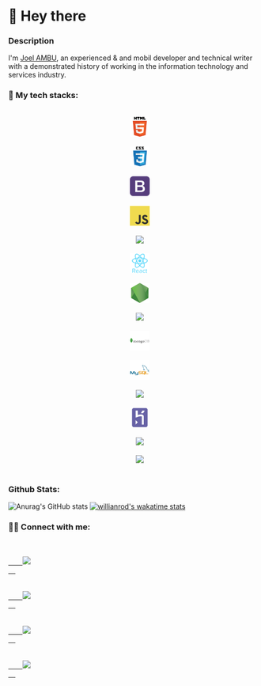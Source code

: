 # 👋 Hey there

### **Description**

I'm [Joel AMBU](https://github.com/jambu43), an experienced & and mobil developer and technical writer with a demonstrated history of working in the information technology and services industry.

### **🧠 My tech stacks:**

<p align="center">

<div align="center">
  
  <code>
    <img height="40" src="https://raw.githubusercontent.com/github/explore/80688e429a7d4ef2fca1e82350fe8e3517d3494d/topics/html/html.png">
  </code> 
  <code>
    <img height="40" src="https://raw.githubusercontent.com/github/explore/80688e429a7d4ef2fca1e82350fe8e3517d3494d/topics/css/css.png">
  </code> 
  <code>
    <img height="40" src="https://raw.githubusercontent.com/github/explore/80688e429a7d4ef2fca1e82350fe8e3517d3494d/topics/bootstrap/bootstrap.png">
  </code> 
  <code>
    <img height="40" src="https://raw.githubusercontent.com/github/explore/80688e429a7d4ef2fca1e82350fe8e3517d3494d/topics/javascript/javascript.png">
  </code> 
  <code>
    <img height="40" src="http://toolynk.com/wp-content/uploads/2017/10/react-native-paris-et-lyon.png">
  </code>
  <code>
    <img height="40" src="https://raw.githubusercontent.com/devicons/devicon/master/icons/react/react-original-wordmark.svg">
  </code>
  
  <code>
    <img height="40" src="https://raw.githubusercontent.com/github/explore/80688e429a7d4ef2fca1e82350fe8e3517d3494d/topics/nodejs/nodejs.png">
  </code> 
  <code>
    <img height="40" src="https://turreta.com/wp-content/uploads/2018/10/laravel-logo.png">
  </code> 
  <code>
    <img height="40" src="https://raw.githubusercontent.com/github/explore/80688e429a7d4ef2fca1e82350fe8e3517d3494d/topics/mongodb/mongodb.png">
  </code> 
  <code>
    <img height="40" src="https://raw.githubusercontent.com/devicons/devicon/master/icons/mysql/mysql-original-wordmark.svg">
  </code> 
  <code>
    <img height="40" src="https://camo.githubusercontent.com/fbfcb9e3dc648adc93bef37c718db16c52f617ad055a26de6dc3c21865c3321d/68747470733a2f2f7777772e766563746f726c6f676f2e7a6f6e652f6c6f676f732f6769742d73636d2f6769742d73636d2d69636f6e2e737667">
  </code> 
  <code>
    <img height="40" src="https://raw.githubusercontent.com/devicons/devicon/master/icons/heroku/heroku-plain.svg">
  </code> 
  <code>
    <img height="40" src="https://camo.githubusercontent.com/93b32389bf746009ca2370de7fe06c3b5146f4c99d99df65994f9ced0ba41685/68747470733a2f2f7777772e766563746f726c6f676f2e7a6f6e652f6c6f676f732f676574706f73746d616e2f676574706f73746d616e2d69636f6e2e737667">
  </code> 
  <code>
    <img height="40" src="https://upload.wikimedia.org/wikipedia/commons/thumb/c/c2/Adobe_XD_CC_icon.svg/1200px-Adobe_XD_CC_icon.svg.png">
  </code>

  </div>
</p>

### **Github Stats:**
![Anurag's GitHub stats](https://github-readme-stats.vercel.app/api?username=jambu43&show_icons=true&theme=radical)
[![willianrod's wakatime stats](https://github-readme-stats.vercel.app/api/wakatime?username=jambu43)](https://github.com/jambu43/github-readme-stats)

<!-- 
<p align="center">
  
  <img src="https://github-readme-stats.vercel.app/api?username=jambu43&hide=stars&show_icons=true&theme=dracula&line_height=32">
  <img src="https://github-readme-stats.vercel.app/api/top-langs/?username=jambu43&count_private=true&theme=dracula">

</p> -->


### **🤝🏻 Connect with me:**

<p align="center">

<div align="">
  
  <code>
  <a href="https://www.linkedin.com/in/joel-ambu/">
    <img height="40" src="https://cdn.iconscout.com/icon/free/png-256/linkedin-208-916919.png">
  </a>
  </code> 
  
  <code>
  <a href="https://web.facebook.com/joel.ambu">
    <img height="40" src="https://1000logos.net/wp-content/uploads/2016/11/Facebook-logo.png">
  </a>
  </code> 
  <code>
  <a href="https://twitter.com/Jambu333">
    <img height="40" src="https://cdn3.iconfinder.com/data/icons/basicolor-reading-writing/24/077_twitter-512.png">
  </a>
  </code> 
  <code>
  <a href="mailto:ambujoel@gmail.com">
    <img height="40" src="https://nicolasersalefilms.files.wordpress.com/2015/08/gmail-icon.png">
  </a>
  </code> 


</p>
<br>
